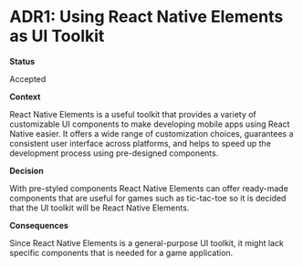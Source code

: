 # ADR1: Using React Native Elements as UI Toolkit

**Status**

Accepted

**Context**

React Native Elements is a useful toolkit that provides a variety of customizable UI components to make developing mobile apps using React Native easier. It offers a wide range of customization choices, guarantees a consistent user interface across platforms, and helps to speed up the development process using pre-designed components.

**Decision**

With pre-styled components React Native Elements can offer ready-made components that are useful for games such as tic-tac-toe so it is decided that the UI toolkit will be React Native Elements.

**Consequences**

Since React Native Elements is a general-purpose UI toolkit, it might lack specific components that is needed for a game application.
